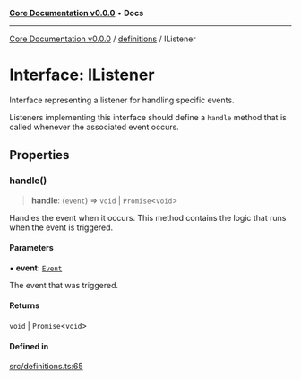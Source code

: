 [**Core Documentation v0.0.0**](../../README.md) • **Docs**

***

[Core Documentation v0.0.0](../../modules.md) / [definitions](../README.md) / IListener

# Interface: IListener

Interface representing a listener for handling specific events.

Listeners implementing this interface should define a `handle` method
that is called whenever the associated event occurs.

## Properties

### handle()

> **handle**: (`event`) => `void` \| `Promise`\<`void`\>

Handles the event when it occurs. This method contains the logic that runs when the event is triggered.

#### Parameters

• **event**: [`Event`](../../events/Event/classes/Event.md)

The event that was triggered.

#### Returns

`void` \| `Promise`\<`void`\>

#### Defined in

[src/definitions.ts:65](https://github.com/stonemjs/core/blob/65be5a9387baf469de681455799e33a2688aa3c9/src/definitions.ts#L65)
